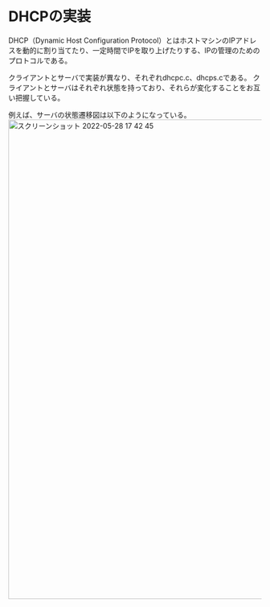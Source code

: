 # DHCPの実装
DHCP（Dynamic Host Configuration Protocol）とはホストマシンのIPアドレスを動的に割り当てたり、一定時間でIPを取り上げたりする、IPの管理のためのプロトコルである。

クライアントとサーバで実装が異なり、それぞれdhcpc.c、dhcps.cである。
クライアントとサーバはそれぞれ状態を持っており、それらが変化することをお互い把握している。

例えば、サーバの状態遷移図は以下のようになっている。
<img width="953" alt="スクリーンショット 2022-05-28 17 42 45" src="https://user-images.githubusercontent.com/78332175/170818047-c3535e35-c3b6-4c9a-bba8-dea6d9249c30.png">
